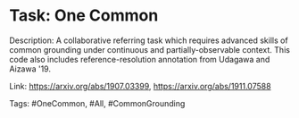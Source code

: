 Task: One Common
======================
Description: A collaborative referring task which requires advanced skills of common grounding under continuous and partially-observable context. This code also includes reference-resolution annotation from Udagawa and Aizawa '19.

Link: https://arxiv.org/abs/1907.03399, https://arxiv.org/abs/1911.07588

Tags: #OneCommon, #All, #CommonGrounding
